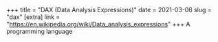 +++
title = "DAX (Data Analysis Expressions)"
date = 2021-03-06
slug = "dax"
[extra]
link = "https://en.wikipedia.org/wiki/Data_analysis_expressions"
+++
A programming language

